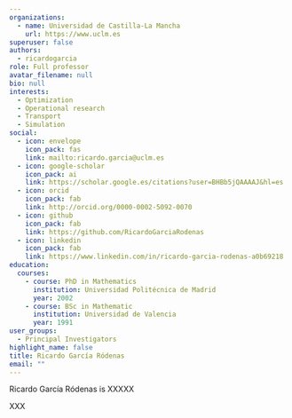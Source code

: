 ```yaml
---
organizations:
  - name: Universidad de Castilla-La Mancha
    url: https://www.uclm.es
superuser: false
authors:
  - ricardogarcia
role: Full professor
avatar_filename: null
bio: null
interests:
  - Optimization
  - Operational research
  - Transport
  - Simulation
social:
  - icon: envelope
    icon_pack: fas
    link: mailto:ricardo.garcia@uclm.es
  - icon: google-scholar
    icon_pack: ai
    link: https://scholar.google.es/citations?user=BHBb5jQAAAAJ&hl=es
  - icon: orcid
    icon_pack: fab
    link: http://orcid.org/0000-0002-5092-0070
  - icon: github
    icon_pack: fab
    link: https://github.com/RicardoGarciaRodenas
  - icon: linkedin
    icon_pack: fab
    link: https://www.linkedin.com/in/ricardo-garcia-rodenas-a0b69218
education:
  courses:
    - course: PhD in Mathematics
      institution: Universidad Politécnica de Madrid
      year: 2002
    - course: BSc in Mathematic
      institution: Universidad de Valencia
      year: 1991
user_groups:
  - Principal Investigators
highlight_name: false
title: Ricardo García Ródenas
email: ""
---
```


<p align="justify">
Ricardo García Ródenas is XXXXX
</p>

<p align="justify">
XXX
</p>
